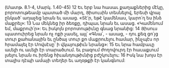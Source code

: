 (Մատթ. 8.1-4, Մարկ. 1.40-45)
12 Եւ երբ նա հասաւ քաղաքներից մէկը, բորոտութեամբ պատած մի մարդ, Յիսուսին տեսնելով, երեսի վրայ ընկած՝ աղաչեց նրան եւ ասաց. «Տէ՛ր, եթէ կամենաս, կարո՛ղ ես ինձ մաքրել»: 13 Նա մեկնեց իր ձեռքը, դիպաւ նրան եւ ասաց. «Կամենում եմ, մաքրուի՛ր»: Եւ իսկոյն բորոտութիւնը գնաց նրանից: 14 Յիսուս պատուիրեց նրան ոչ ոքի չասել, այլ՝ «Գնա՛, - ասաց, - դու քեզ ցո՛յց տուր քահանային եւ ընծայ տուր քո մաքրուելու համար, ինչպէս որ հրամայել էր Մովսէսը՝ ի վկայութիւն նրանց»: 15 Եւ նրա համբաւը աւելի ու աւելի էր տարածւում. եւ բազում ժողովուրդ էր հաւաքւում լսելու նրան ու իրենց հիւանդութիւնից բժշկուելու: 16 Իսկ նա խոյս էր տալիս դէպի ամայի տեղեր եւ աղօթքի էր կանգնում:
